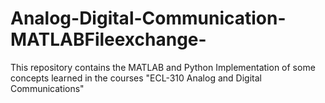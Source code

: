 # Analog-Digital-Communication-MATLABFileexchange-

This repository contains the MATLAB and Python Implementation of some concepts learned in the courses "ECL-310 Analog and Digital Communications"
